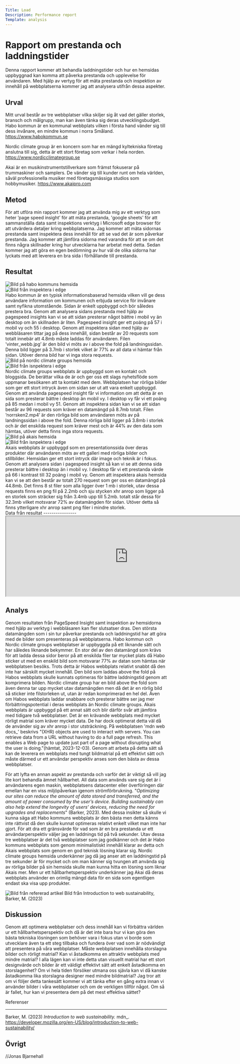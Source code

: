 ```yaml
---
Title: Load
Description: Performance report
Template: analysis
---
```

Rapport om prestanda och laddningstider
=======================

Denna rapport kommer att behandla laddningstider och hur en hemsidas uppbyggnad kan komma att påverka prestanda och upplevelse för användaren. Med hjälp av vertyg för att mäta prestanda och inspektion av innehåll på webbplatserna kommer jag att analysera utifrån dessa aspekter.



Urval
-----------------------

Mitt urval består av tre webbplatser vilka skiljer sig åt vad det gäller storlek, bransch och målgrupp, man kan även tänka sig deras utvecklingsbudget.
Habo kommun är en kommunal webbplats vilken i första hand vänder sig till dess invånare, en mindre kommun i norra Småland.
https://www.habokommun.se

Nordic climate group är en koncern som har en mängd kyltekniska företag anslutna till sig, detta är ett stort företag som verkar i hela norden. 
https://www.nordicclimategroup.se

Akai är en musikinstrumentstillverkare som främst fokuserar på trummaskiner och samplers. De vänder sig till kunder runt om hela världen, såväl professionella musiker med företagsmässiga studios som hobbymusiker. 
https://www.akaipro.com


Metod
-----------------------

För att utföra min rapport kommer jag att använda mig av ett verktyg som heter ’page speed insight’ för att mäta prestanda, 'google sheets' för att sammanställa data samt inspektions verktyg i Microsoft edge browser för att utvärdera detaljer kring webbplatserna. Jag kommer att mäta sidornas prestanda samt inspektera dess innehåll för att se vad det är som påverkar prestanda. Jag kommer att jämföra sidorna med varandra för att se om det finns några skillnader kring hur utvecklarna har arbetat med detta. Sedan kommer jag att göra en egen bedömning av hur väl de olika sidorna har lyckats med att leverera en bra sida i förhållande till prestanda.


Resultat
-----------------------

<div class="img-analys">
    <img src="%assets_url%/img/habofull.jpg" alt="Bild på habo kommuns hemsida">
</div>
<div class="img-analys">
    <img src="%assets_url%/img/habokommmunprest.jpg" alt="Bild från inspektera i edge">
</div>
Habo kommun är en typisk informationsbaserad hemsida vilken vill ge dess användare information om kommunen och erbjuda service för invånare samt nyfikna utomstående. Sidan är enkelt uppbyggd och bör således prestera bra. Genom att analysera sidans prestanda med hjälp av pagespeed insights kan vi se att sidan presterar något bättre i mobil vy än desktop om än skillnaden är liten. Pagespeed insight ger ett poäng på 57 i mobil vy och 55 i desktop. Genom att inspektera sidan med hjälp av webbläsaren tittar jag på dess innehåll, sidan består av 20 requests som totalt innebär att 4.8mb måste laddas för användaren. Filen ’vinter_webb.jpg’ är den bild vi möts av i above the fold på landningssidan. Denna bild ligger på 3.7mb i storlek vilket är 77% av all data vi hämtar från sidan. Utöver denna bild har vi inga stora requests.
<br>
<div class="img-analys">
    <img src="%assets_url%/img/ncgfull.jpg" alt="Bild på nordic climate groups hemsida">
</div>
<div class="img-analys">
    <img src="%assets_url%/img/ncgrequests.jpg" alt="Bild från isnpektera i edge">
</div>
Nordic climate groups webbplats är uppbyggd som en kontakt och bloggsida. De berättar vilka de är och ger oss ett slags nyhetsflöde som uppmanar besökaren att ta kontakt med dem. Webbplatsen har rörliga bilder som ger ett stort intryck även om sidan ser ut att vara enkelt uppbyggd. Genom att använda pagespeed insight får vi information om att detta är en sida som presterar bättre i desktop än mobil vy. I desktop vy får vi ett poäng på 85 medan i mobil vy 51. Genom att inspektera sidan kan vi se att sidan består av 96 requests som kräver en datamängd på 8.7mb totalt. Filen ’norrsken2.mp4’ är den rörliga bild som användaren möts av på landningssidan i above the fold. Denna rörliga bild ligger på 3.8mb i storlek och är det enskilda request som kräver mest och är 44% av den data som hämtas, utöver detta finns inga stora requests.

<div class="img-analys">
    <img src="%assets_url%/img/akaifull.jpg" alt="Bild på akais hemsida">
</div>
<div class="img-analys">
    <img src="%assets_url%/img/akaiperformancetime.jpg" alt="Bild från isnpektera i edge">
</div>
Akais webbplats är uppbyggd som en presentationssida över deras produkter där användaren möts av ett galleri med rörliga bilder och stillbilder. Hemsidan ger ett stort intryck där image och teknik är i fokus. Genom att analysera sidan i pagespeed insight så kan vi se att denna sida presterar bättre i desktop än i mobil vy. I desktop får vi ett prestanda värde på 66 i kontrast till 32 poäng i mobil vy.
Genom att inspektera akais hemsida kan vi se att den består av totalt 270 request som ger oss en datamängd på 44.8mb. Det finns 8 st filer som alla ligger över 1 mb i storlek, utav dessa requests finns en png fil på 2.2mb och sju stycken xhr anrop som ligger på en storlek som sträcker sig från 3.4mb upp till 5.2mb. totalt står dessa för 32.3mb vilket motsvarar 72% av datamängden för sidan. Utöver detta så finns ytterligare xhr anrop samt png filer i mindre storlek.

<br>
Data från resultat
----------------

<iframe width="760" height="250" src="https://docs.google.com/spreadsheets/d/e/2PACX-1vTM1v0wERBssvx50vs856-sZ9r5X6Hbpc4CvFMVgQ0RGWP06vl7wfr9Ukpic6gm5v7xX_9gvTas1Fo7/pubhtml?widget=true&amp;headers=false" title="Inkluderat Google Spreadsheet som visar data från undersökningen"></iframe>



Analys
-----------------------

Genom resultaten från PageSpeed Insight samt inspektion av hemsidorna med hjälp av verktyg i webbläsaren kan fler slutsatser dras. Den största datamängden som i sin tur påverkar prestanda och laddningstid har att göra med de bilder som presenteras på webbplatserna. Habo kommun och Nordic climate groups webbplatser är uppbyggda på ett liknande sätt och har således liknande bekymmer. En stor del av den datamängd som krävs för att ladda dessa sidor beror på att enskilda filer tar mycket plats då Habo sticker ut med en enskild bild som motsvarar 77% av datan som hämtas när webbplatsen besöks. Trots detta är Habos webbplats relativt snabbt då den inte har särskilt mycket innehåll. Den bild som laddas above the fold på Habos webbplats skulle kunnats optimeras för bättre laddningstid genom att komprimera bilden. Nordic climate group har en bild above the fold som även denna tar upp mycket utav datamängden men då det är en rörlig bild så sticker inte filstorleken ut, utan är redan komprimerad en hel del. Även om Habos webbplats laddar snabbare och presterar bättre ser jag mer förbättringspotential i deras webbplats än Nordic climate groups. Akais webbplats är uppbyggd på ett annat sätt och blir därför svår att jämföra med tidigare två webbplatser. Det är en krävande webbplats med mycket rörligt matrial som kräver mycket data. De har dock optimerat detta väl då de använder sig av xhr anrop i stor utsträckning. På webbplatsen 'mdn web docs_' beskrivs "(XHR) objects are used to interact with servers. You can retrieve data from a URL without having to do a full page refresh. This enables a Web page to update just part of a page without disrupting what the user is doing."(hämtat, 2023-12-03). Genom att arbeta på detta sätt så kan de leverera en webbplats med tungt bildmatrial på ett effektivt sätt och måste därmed ur ett användar perspektiv anses som den bästa av dessa webbplatser.

 För att lyfta en annan aspekt av prestanda och varför det är viktigt så vill jag lite kort behandla ämnet hållbarhet. All data som används vare sig det är i användarens egen maskin, webbplatsens datacenter eller överföringen där emellan har en viss miljöpåverkan igenom strömförbrukning. "*Optimizing our sites can reduce the amount of data stored and transferred, and the amount of power consumed by the user’s device. Building sustainably can also help extend the longevity of users’ devices, reducing the need for upgrades and replacements*" (Barker, 2023). Med dessa insikter så skulle vi kunna säga att Habo kommuns webbplats är den bästa men detta känns inte rättvist då den skulle kunnat optimeras relativt enkelt vilket man inte har gjort. För att dra ett gränsvärde för vad som är en bra prestanda ur ett användarperspektiv väljer jag en laddnings tid på två sekunder. Utav dessa tre webbplatser är det två webbplatser som jag godkänner och det är Habo kommuns webbplats som genom minimalistiskt innehåll klarar av detta och Akais webbplats som genom en god teknisk lösning klarar sig. Nordic climate groups hemsida underkänner jag då jag anser att en laddningstid på tre sekunder är för mycket och om man känner sig tvungen att använda sig av rörliga bilder på sin hemsida skulle man kunna hitta en lösning som liknar Akais mer. Men ur ett hållbarhetsperspektiv underkänner jag Akai då deras webbplats använder en orimlig mängd data för en sida som egentligen endast ska visa upp produkter.
<div class="img-analys">
    <img src="%assets_url%/img/energy.jpg?w=200" alt="Bild från refererad artikel">
    Bild från Introduction to web sustainability, Barker, M. (2023)
</div>

Diskussion
----------

Genom att optimera webbplatser och dess innehåll kan vi förbättra världen ur ett hållbarhetsperspektiv och då är det inte bara hur vi kan göra den bästa tekniska lösningen som behöver vara i fokus utan vi borde som utvecklare även ta ett steg tillbaka och fundera över vad som är nödvändigt att presentera på våra webbplatser. Måste webbplatsen innehålla storslagna bilder och rörligt matrial? Kan vi åstadkomma en attraktiv webbplats med mindre matrial? I alla lägen kan vi inte detta utan visuellt matrial har ett stort designvärde och bilder är ett väldigt effektivt sätt att enkelt åstadkomma en storslagenhet? Om vi hela tiden försöker utmana oss sjävla kan vi då kanske åstadkomma lika storslagna designer med mindre bildmatrial? Jag tror att om vi följer detta tankesätt kommer vi att tänka efter en gång extra innan vi använder bilder i våra webbplatser och om de verkligen tillför något. Om så är fallet, hur kan vi presentera dem på det mest effektiva sättet?

Referenser

-----------------------

Barker, M. (2023) *Introduction to web sustainability.* mdn_.
https://developer.mozilla.org/en-US/blog/introduction-to-web-sustainability/


Övrigt
-----------------------
//Jonas Bjarnehall